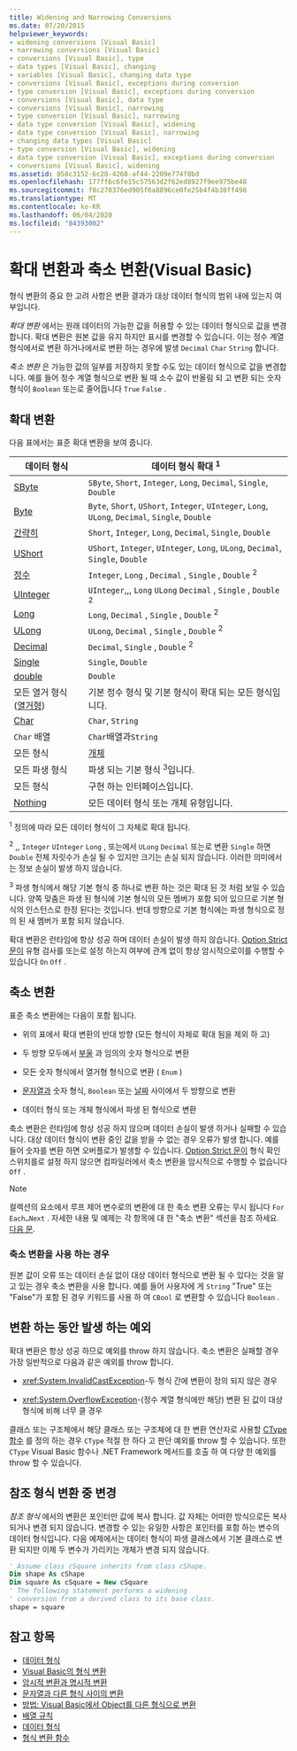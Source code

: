 ```yaml
---
title: Widening and Narrowing Conversions
ms.date: 07/20/2015
helpviewer_keywords:
- widening conversions [Visual Basic]
- narrowing conversions [Visual Basic]
- conversions [Visual Basic], type
- data types [Visual Basic], changing
- variables [Visual Basic], changing data type
- conversions [Visual Basic], exceptions during conversion
- type conversion [Visual Basic], exceptions during conversion
- conversions [Visual Basic], data type
- conversions [Visual Basic], narrowing
- type conversion [Visual Basic], narrowing
- data type conversion [Visual Basic], widening
- data type conversion [Visual Basic], narrowing
- changing data types [Visual Basic]
- type conversion [Visual Basic], widening
- data type conversion [Visual Basic], exceptions during conversion
- conversions [Visual Basic], widening
ms.assetid: 058c3152-6c28-4268-af44-2209e774f0bd
ms.openlocfilehash: 177ff6c6fe15c57563d2f62ed8927f9ee975be48
ms.sourcegitcommit: f8c270376ed905f6a8896ce0fe25b4f4b38ff498
ms.translationtype: MT
ms.contentlocale: ko-KR
ms.lasthandoff: 06/04/2020
ms.locfileid: "84393002"
---
```

# <a name="widening-and-narrowing-conversions-visual-basic"></a>확대 변환과 축소 변환(Visual Basic)
형식 변환의 중요 한 고려 사항은 변환 결과가 대상 데이터 형식의 범위 내에 있는지 여부입니다.  
  
 *확대 변환* 에서는 원래 데이터의 가능한 값을 허용할 수 있는 데이터 형식으로 값을 변경 합니다.  확대 변환은 원본 값을 유지 하지만 표시를 변경할 수 있습니다. 이는 정수 계열 형식에서로 변환 하거나에서로 변환 하는 경우에 발생 `Decimal` `Char` `String` 합니다.  
  
 *축소 변환* 은 가능한 값의 일부를 저장하지 못할 수도 있는 데이터 형식으로 값을 변경합니다. 예를 들어 정수 계열 형식으로 변환 될 때 소수 값이 반올림 되 고 변환 되는 숫자 형식이 `Boolean` 또는로 줄어듭니다 `True` `False` .  
  
## <a name="widening-conversions"></a>확대 변환  
 다음 표에서는 표준 확대 변환을 보여 줍니다.  
  
|데이터 형식|데이터 형식 확대 <sup>1</sup>|  
|---|---|  
|[SByte](../../../language-reference/data-types/sbyte-data-type.md)|`SByte`, `Short`, `Integer`, `Long`, `Decimal`, `Single`, `Double`|  
|[Byte](../../../language-reference/data-types/byte-data-type.md)|`Byte`, `Short`, `UShort`, `Integer`, `UInteger`, `Long`, `ULong`, `Decimal`, `Single`, `Double`|  
|[간략히](../../../language-reference/data-types/short-data-type.md)|`Short`, `Integer`, `Long`, `Decimal`, `Single`, `Double`|  
|[UShort](../../../language-reference/data-types/ushort-data-type.md)|`UShort`, `Integer`, `UInteger`, `Long`, `ULong`, `Decimal`, `Single`, `Double`|  
|[정수](../../../language-reference/data-types/integer-data-type.md)|`Integer`, `Long` , `Decimal` , `Single` , `Double` <sup>2</sup>|  
|[UInteger](../../../language-reference/data-types/uinteger-data-type.md)|`UInteger`,,, `Long` `ULong` `Decimal` , `Single` , `Double` <sup>2</sup>|  
|[Long](../../../language-reference/data-types/long-data-type.md)|`Long`, `Decimal` , `Single` , `Double` <sup>2</sup>|  
|[ULong](../../../language-reference/data-types/ulong-data-type.md)|`ULong`, `Decimal` , `Single` , `Double` <sup>2</sup>|  
|[Decimal](../../../language-reference/data-types/decimal-data-type.md)|`Decimal`, `Single` , `Double` <sup>2</sup>|  
|[Single](../../../language-reference/data-types/single-data-type.md)|`Single`, `Double`|  
|[double](../../../language-reference/data-types/double-data-type.md)|`Double`|  
|모든 열거 형식 ([열거형](../../../language-reference/statements/enum-statement.md))|기본 정수 형식 및 기본 형식이 확대 되는 모든 형식입니다.|  
|[Char](../../../language-reference/data-types/char-data-type.md)|`Char`, `String`|  
|`Char` 배열|`Char`배열과`String`|  
|모든 형식|[개체](../../../language-reference/data-types/object-data-type.md)|  
|모든 파생 형식|파생 되는 기본 형식 <sup>3</sup>입니다.|  
|모든 형식|구현 하는 인터페이스입니다.|  
|[Nothing](../../../language-reference/nothing.md)|모든 데이터 형식 또는 개체 유형입니다.|  
  
 <sup>1</sup> 정의에 따라 모든 데이터 형식이 그 자체로 확대 됩니다.  
  
 <sup>2</sup> ,, `Integer` `UInteger` `Long` , 또는에서 `ULong` `Decimal` 또는로 변환 `Single` 하면 `Double` 전체 자릿수가 손실 될 수 있지만 크기는 손실 되지 않습니다. 이러한 의미에서는 정보 손실이 발생 하지 않습니다.  
  
 <sup>3</sup> 파생 형식에서 해당 기본 형식 중 하나로 변환 하는 것은 확대 된 것 처럼 보일 수 있습니다. 양쪽 맞춤은 파생 된 형식에 기본 형식의 모든 멤버가 포함 되어 있으므로 기본 형식의 인스턴스로 한정 된다는 것입니다. 반대 방향으로 기본 형식에는 파생 형식으로 정의 된 새 멤버가 포함 되지 않습니다.  
  
 확대 변환은 런타임에 항상 성공 하며 데이터 손실이 발생 하지 않습니다. [Option Strict 문이](../../../language-reference/statements/option-strict-statement.md) 유형 검사를 또는로 설정 하는지 여부에 관계 없이 항상 암시적으로이를 수행할 수 있습니다 `On` `Off` .  
  
## <a name="narrowing-conversions"></a>축소 변환  
 표준 축소 변환에는 다음이 포함 됩니다.  
  
- 위의 표에서 확대 변환의 반대 방향 (모든 형식이 자체로 확대 됨을 제외 하 고)  
  
- 두 방향 모두에서 [부울](../../../language-reference/data-types/boolean-data-type.md) 과 임의의 숫자 형식으로 변환  
  
- 모든 숫자 형식에서 열거형 형식으로 변환 ( `Enum` )  
  
- [문자열과](../../../language-reference/data-types/string-data-type.md) 숫자 형식, `Boolean` 또는 [날짜](../../../language-reference/data-types/date-data-type.md) 사이에서 두 방향으로 변환  
  
- 데이터 형식 또는 개체 형식에서 파생 된 형식으로 변환  
  
 축소 변환은 런타임에 항상 성공 하지 않으며 데이터 손실이 발생 하거나 실패할 수 있습니다. 대상 데이터 형식이 변환 중인 값을 받을 수 없는 경우 오류가 발생 합니다. 예를 들어 숫자를 변환 하면 오버플로가 발생할 수 있습니다. [Option Strict 문이](../../../language-reference/statements/option-strict-statement.md) 형식 확인 스위치를로 설정 하지 않으면 컴파일러에서 축소 변환을 암시적으로 수행할 수 없습니다 `Off` .  
  
> [!NOTE]
> 컬렉션의 요소에서 루프 제어 변수로의 변환에 대 한 축소 변환 오류는 무시 됩니다 `For Each…Next` . 자세한 내용 및 예제는 각 항목에 대 한 "축소 변환" 섹션을 참조 하세요. [ 다음 문](../../../language-reference/statements/for-each-next-statement.md).  
  
### <a name="when-to-use-narrowing-conversions"></a>축소 변환을 사용 하는 경우  
 원본 값이 오류 또는 데이터 손실 없이 대상 데이터 형식으로 변환 될 수 있다는 것을 알고 있는 경우 축소 변환을 사용 합니다. 예를 들어 사용자에 게 `String` "True" 또는 "False"가 포함 된 경우 키워드를 사용 하 여 `CBool` 로 변환할 수 있습니다 `Boolean` .  
  
## <a name="exceptions-during-conversion"></a>변환 하는 동안 발생 하는 예외  
 확대 변환은 항상 성공 하므로 예외를 throw 하지 않습니다. 축소 변환은 실패할 경우 가장 일반적으로 다음과 같은 예외를 throw 합니다.  
  
- <xref:System.InvalidCastException>-두 형식 간에 변환이 정의 되지 않은 경우  
  
- <xref:System.OverflowException>-(정수 계열 형식에만 해당) 변환 된 값이 대상 형식에 비해 너무 클 경우  
  
 클래스 또는 구조체에서 해당 클래스 또는 구조체에 대 한 변환 연산자로 사용할 [CType 함수](../../../language-reference/functions/ctype-function.md) 를 정의 하는 경우 `CType` 적절 한 하다 고 판단 예외를 throw 할 수 있습니다. 또한 `CType` Visual Basic 함수나 .NET Framework 메서드를 호출 하 여 다양 한 예외를 throw 할 수 있습니다.  
  
## <a name="changes-during-reference-type-conversions"></a>참조 형식 변환 중 변경  
 *참조 형식* 에서의 변환은 포인터만 값에 복사 합니다. 값 자체는 어떠한 방식으로든 복사 되거나 변경 되지 않습니다. 변경할 수 있는 유일한 사항은 포인터를 포함 하는 변수의 데이터 형식입니다. 다음 예제에서는 데이터 형식이 파생 클래스에서 기본 클래스로 변환 되지만 이제 두 변수가 가리키는 개체가 변경 되지 않습니다.  
  
```vb  
' Assume class cSquare inherits from class cShape.  
Dim shape As cShape  
Dim square As cSquare = New cSquare  
' The following statement performs a widening  
' conversion from a derived class to its base class.  
shape = square  
```  
  
## <a name="see-also"></a>참고 항목

- [데이터 형식](index.md)
- [Visual Basic의 형식 변환](type-conversions.md)
- [암시적 변환과 명시적 변환](implicit-and-explicit-conversions.md)
- [문자열과 다른 형식 사이의 변환](conversions-between-strings-and-other-types.md)
- [방법: Visual Basic에서 Object를 다른 형식으로 변환](how-to-convert-an-object-to-another-type.md)
- [배열 규칙](array-conversions.md)
- [데이터 형식](../../../language-reference/data-types/index.md)
- [형식 변환 함수](../../../language-reference/functions/type-conversion-functions.md)
